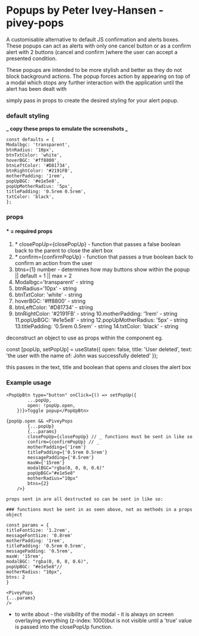 # Popups by Peter Ivey-Hansen - pivey-pops

A customisable alternative to default JS confirmation and alerts boxes. These popups can act as alerts
with only one cancel button or as a confirm alert with 2 buttons (cancel and confirm )where the user can accept a presented condition.

These popups are intended to be more stylish and better as they do not block background actions. The popup
forces action by appearing on top of a modal which stops any further interaction with the application until the alert has been dealt with

simply pass in props to create the desired styling for your alert popup.

### default styling

**_ copy these props to emulate the screenshots _**

```
const defaults = {
Modalbgc: 'transparent',
btnRadius: '10px',
btnTxtColor: 'white',
hoverBGC: '#ff8800',
btnLeftColor: '#D81734',
btnRightColor: '#2191FB',
motherPadding: '1rem',
popUpBGC: '#e1e5e8',
popUpMotherRadius: '5px',
titlePadding: '0.5rem 0.5rem',
txtColor: 'black',
};
```

### props

#### \* = required props

1. \* closePopUp={closePopUp} - function that passes a false boolean back to the parent to close the alert box
2. \* confirm={confirmPopUp} - function that passes a true boolean back to confirm an action from the user
3. btns={1} number - determines how may buttons show within the popup || default = 1 || max = 2
4. Modalbgc='transparent' - string
5. btnRadius='10px' - string
6. btnTxtColor: 'white' - string
7. hoverBGC: '#ff8800' - string
8. btnLeftColor: '#D81734' - string
9. btnRightColor: '#2191FB' - string
   10.motherPadding: '1rem' - string
   11.popUpBGC: '#e1e5e8' - string
   12.popUpMotherRadius: '5px' - string
   13.titlePadding: '0.5rem 0.5rem' - string
   14.txtColor: 'black' - string

deconstruct an object to use as props within the component eg.

const [popUp, setPopUp] = useState({
open: false,
title: 'User deleted',
text: 'the user with the name of: John was successfully deleted'
});

this passes in the text, title and boolean that opens and closes the alert box

### Example usage

```
<PopUpBtn type="button" onClick={() => setPopUp({
        ...popUp,
        open: !popUp.open,
    })}>Toggle popup</PopUpBtn>

{popUp.open && <PiveyPops
        {...popUp}
        {...params}
        closePopUp={closePopUp} // _ functions must be sent in like so
        confirm={confirmPopUp} // _
        motherPadding={'1rem'}
        titlePadding={'0.5rem 0.5rem'}
        messagePadding={'0.5rem'}
        maxW={'15rem'}
        modalBGC="rgba(0, 0, 0, 0.6)"
        popUpBGC="#e1e5e8"
        motherRadius="10px"
        btns={2}
    />}

props sent in are all destructed so can be sent in like so:

### functions must be sent in as seen above, not as methods in a props object

const params = {
titleFontSize: '1.2rem',
messageFontSize: '0.8rem'
motherPadding: '1rem',
titlePadding: '0.5rem 0.5rem',
messagePadding: '0.5rem',
maxW: '15rem',
modalBGC: "rgba(0, 0, 0, 0.6)",
popUpBGC: "#e1e5e8"//
motherRadius: "10px",
btns: 2
}

<PiveyPops
{...params}
/>
```

- to write about - the visibility of the modal - it is always on screen overlaying everything (z-index: 1000)but is not visible until a 'true' value is passed into the closePopUp function.
